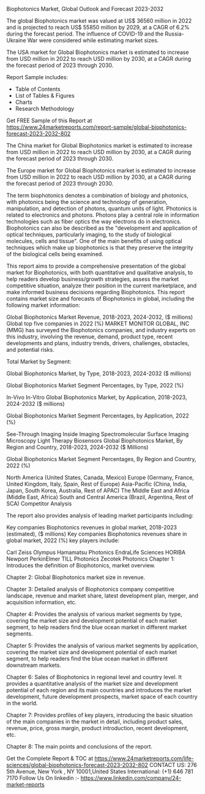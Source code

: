 Biophotonics Market, Global Outlook and Forecast 2023-2032

The global Biophotonics market was valued at US$ 36560 million in 2022 and is projected to reach US$ 55850 million by 2029, at a CAGR of 6.2% during the forecast period. The influence of COVID-19 and the Russia-Ukraine War were considered while estimating market sizes.

The USA market for Global Biophotonics market is estimated to increase from USD million in 2022 to reach USD million by 2030, at a CAGR during the forecast period of 2023 through 2030.

Report Sample includes:
- Table of Contents
- List of Tables & Figures
- Charts
- Research Methodology

Get FREE Sample of this Report at https://www.24marketreports.com/report-sample/global-biophotonics-forecast-2023-2032-802

The China market for Global Biophotonics market is estimated to increase from USD million in 2022 to reach USD million by 2030, at a CAGR during the forecast period of 2023 through 2030.

The Europe market for Global Biophotonics market is estimated to increase from USD million in 2022 to reach USD million by 2030, at a CAGR during the forecast period of 2023 through 2030.

The term biophotonics denotes a combination of biology and photonics, with photonics being the science and technology of generation, manipulation, and detection of photons, quantum units of light. Photonics is related to electronics and photons. Photons play a central role in information technologies such as fiber optics the way electrons do in electronics. Biophotonics can also be described as the "development and application of optical techniques, particularly imaging, to the study of biological molecules, cells and tissue". One of the main benefits of using optical techniques which make up biophotonics is that they preserve the integrity of the biological cells being examined.

This report aims to provide a comprehensive presentation of the global market for Biophotonics, with both quantitative and qualitative analysis, to help readers develop business/growth strategies, assess the market competitive situation, analyze their position in the current marketplace, and make informed business decisions regarding Biophotonics. This report contains market size and forecasts of Biophotonics in global, including the following market information:

Global Biophotonics Market Revenue, 2018-2023, 2024-2032, ($ millions)
Global top five companies in 2022 (%)
MARKET MONITOR GLOBAL, INC (MMG) has surveyed the Biophotonics companies, and industry experts on this industry, involving the revenue, demand, product type, recent developments and plans, industry trends, drivers, challenges, obstacles, and potential risks.

Total Market by Segment:

Global Biophotonics Market, by Type, 2018-2023, 2024-2032 ($ millions)

Global Biophotonics Market Segment Percentages, by Type, 2022 (%)

In-Vivo
In-Vitro
Global Biophotonics Market, by Application, 2018-2023, 2024-2032 ($ millions)

Global Biophotonics Market Segment Percentages, by Application, 2022 (%)

See-Through Imaging
Inside Imaging
Spectromolecular
Surface Imaging
Microscopy
Light Therapy
Biosensors
Global Biophotonics Market, By Region and Country, 2018-2023, 2024-2032 ($ Millions)

Global Biophotonics Market Segment Percentages, By Region and Country, 2022 (%)

North America (United States, Canada, Mexico)
Europe (Germany, France, United Kingdom, Italy, Spain, Rest of Europe)
Asia-Pacific (China, India, Japan, South Korea, Australia, Rest of APAC)
The Middle East and Africa (Middle East, Africa)
South and Central America (Brazil, Argentina, Rest of SCA)
Competitor Analysis

The report also provides analysis of leading market participants including:

Key companies Biophotonics revenues in global market, 2018-2023 (estimated), ($ millions)
Key companies Biophotonics revenues share in global market, 2022 (%)
key players include:

Carl Zeiss
Olympus
Hamamatsu Photonics
EndraLife Sciences
HORIBA
Newport
PerkinElmer
TILL Photonics
Zecotek Photonics
Chapter 1: Introduces the definition of Biophotonics, market overview.

Chapter 2: Global Biophotonics market size in revenue.

Chapter 3: Detailed analysis of Biophotonics company competitive landscape, revenue and market share, latest development plan, merger, and acquisition information, etc.

Chapter 4: Provides the analysis of various market segments by type, covering the market size and development potential of each market segment, to help readers find the blue ocean market in different market segments.

Chapter 5: Provides the analysis of various market segments by application, covering the market size and development potential of each market segment, to help readers find the blue ocean market in different downstream markets.

Chapter 6: Sales of Biophotonics in regional level and country level. It provides a quantitative analysis of the market size and development potential of each region and its main countries and introduces the market development, future development prospects, market space of each country in the world.

Chapter 7: Provides profiles of key players, introducing the basic situation of the main companies in the market in detail, including product sales, revenue, price, gross margin, product introduction, recent development, etc.

Chapter 8: The main points and conclusions of the report.

Get the Complete Report & TOC at https://www.24marketreports.com/life-sciences/global-biophotonics-forecast-2023-2032-802
CONTACT US:
276 5th Avenue, New York , NY 10001,United States
International: (+1) 646 781 7170
Follow Us On linkedin :- https://www.linkedin.com/company/24-market-reports
